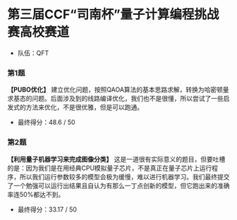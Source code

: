 # 第三届CCF“司南杯”量子计算编程挑战赛高校赛道
- 队伍：QFT

### 第1题
**【PUBO优化】** 建立优化问题，按照QAOA算法的基本思路求解，转换为哈密顿量求基态的问题。后面涉及到的线路编译优化，我们也不是很懂，所以尝试了一些启发式的方法来优化，不是很优雅，但是可以跑通。
- 最终得分：48.6 / 50

### 第2题
**【利用量子机器学习来完成图像分类】** 这是一道很有实际意义的题目，但要吐槽的是：因为我们是在用经典CPU模拟量子芯片，不是真正在量子芯片上运行程序，所以我们运行参数较多的模型会极为缓慢，难以进行机器学习。我们最终提交了一个勉强可以运行出结果且自认为有那么一丁点创新的模型，但它跑出来的准确率连50%都达不到。
- 最终得分：33.17 / 50